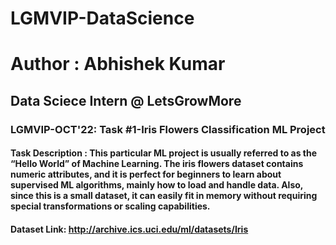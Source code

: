 # LGMVIP-DataScience
# Author : Abhishek Kumar
## Data Sciece Intern @ LetsGrowMore
### LGMVIP-OCT'22: Task #1-Iris Flowers Classification ML Project
#### Task Description : This particular ML project is usually referred to as the “Hello World” of Machine Learning. The iris flowers dataset contains numeric attributes,     and it is perfect for beginners to learn about supervised ML algorithms, mainly how to load and handle data. Also, since this is a small dataset, it can easily fit       in memory without requiring special transformations or scaling capabilities.

#### Dataset Link: http://archive.ics.uci.edu/ml/datasets/Iris
